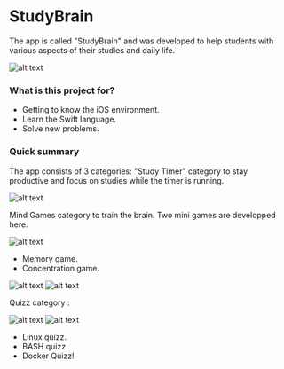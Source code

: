 # StudyBrain

The app is called "StudyBrain" and was developed to help students with various aspects of their studies and daily life.

![alt text](https://i.imgur.com/tQZJ3xK.png)

### What is this project for? ###
* Getting to know the iOS environment.
* Learn the Swift language.
* Solve new problems. 

### Quick summary ###

The app consists of 3 categories:
"Study Timer" category to stay productive and focus on studies while the timer is running.

![alt text](https://i.imgur.com/6rbW0ei.png)

Mind Games category to train the brain. Two mini games are developped here.

![alt text](https://i.imgur.com/Wo7JXb0.png)

 * Memory game.
 * Concentration game.
 
  ![alt text](https://i.imgur.com/2f8X4gH.png) ![alt text](https://i.imgur.com/LHziNrP.png)

Quizz category :

![alt text](https://i.imgur.com/0TqDuRg.png) ![alt text](https://i.imgur.com/7xSWcpe.png)

 * Linux quizz.
 * BASH quizz.
 * Docker Quizz!
